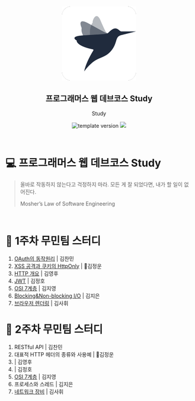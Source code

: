 <br/>
<p align="middle" >
  <img width="200px;" src="./src/images/prgms-logo.png"/>
</p>
<h2 align="middle">프로그래머스 웹 데브코스 Study</h2>
<p align="middle">Study</p>
<p align="middle">
  <img src="https://img.shields.io/badge/version-1.0.0-blue?style=flat-square" alt="template version"/>
  <img src="https://img.shields.io/badge/language-md-md.svg?style=flat-square"/>
</p>

<br/>

# 💻 프로그래머스 웹 데브코스 Study

> 올바로 작동하지 않는다고 걱정하지 마라.
> 모든 게 잘 되었다면, 내가 할 일이 없어진다.
>
> Mosher’s Law of Software Engineering

<br/>

<!-- 꾸미실 분들은 마음대로 꾸며주세요! -->

# 🚀 1주차 무민팀 스터디

<!-- * [제목](링크)하여 올려주세요 -->
1. [OAuth의 동작원리]([1기-A]김찬민/OAuth_Mechanism.md) | 김찬민 
2. [XSS 공격과 쿠키의 HttpOnly]([1기-B]김정운/xssAttack/xssAttack.md) | 🎸김정운
3. [HTTP 개요](https://github.com/prgrms-web-devcourse/FE-August-study/blob/Week1/mooomeeen%5DStudy/%5B1%EA%B8%B0-A%5D%EA%B9%80%EC%98%81%ED%9B%84/HTTP%20introduction/HTTP.md) | 김영후
4. [JWT]([1기-B]김정호/JWT.md) | 김정호
5. [OSI 7계층]([1기-A]김지영/2week/OSI-7-layers.md) | 김지영 
6. [Blocking&Non-blocking I/O]([1기-A]김지은/Blocking&Non-Blocking.md) | 김지은
7. [브라우저 렌더링]([1기-B]김사휘/browser_rendering.md) | 김사휘

# 🚀 2주차 무민팀 스터디
1. RESTful API | 김찬민 
2. 대표적 HTTP 헤더의 종류와 사용예 | 🎸김정운
3. | 김영후
4. | 김정호
5. [OSI 7계층]([1기-A]김지영/2week/OSI-7-layers.md) | 김지영 
6. 프로세스와 스레드 | 김지은
7. [네트워크 장비]([1기-B]김사휘/network_devices.md) | 김사휘
